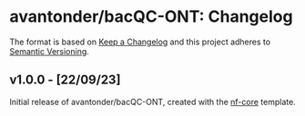 # avantonder/bacQC-ONT: Changelog

The format is based on [Keep a Changelog](https://keepachangelog.com/en/1.0.0/)
and this project adheres to [Semantic Versioning](https://semver.org/spec/v2.0.0.html).

## v1.0.0 - [22/09/23]

Initial release of avantonder/bacQC-ONT, created with the [nf-core](https://nf-co.re/) template.
